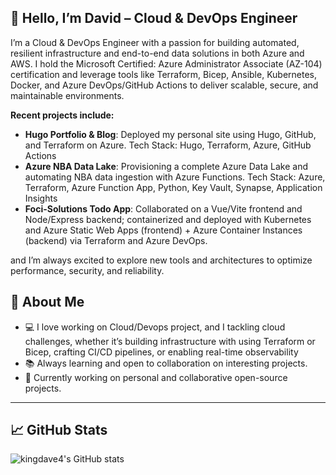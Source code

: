 ## 👋 Hello, I’m David – Cloud & DevOps Engineer

I’m a Cloud & DevOps Engineer with a passion for building automated, resilient infrastructure and end-to-end data solutions in both Azure and AWS. I hold the Microsoft Certified: Azure Administrator Associate (AZ-104) certification and leverage tools like Terraform, Bicep, Ansible, Kubernetes, Docker, and Azure DevOps/GitHub Actions to deliver scalable, secure, and maintainable environments.

**Recent projects include:**

* **Hugo Portfolio & Blog**: Deployed my personal site using Hugo, GitHub, and Terraform on Azure. Tech Stack: Hugo, Terraform, Azure, GitHub Actions
* **Azure NBA Data Lake**: Provisioning a complete Azure Data Lake and automating NBA data ingestion with Azure Functions. Tech Stack: Azure, Terraform, Azure Function App, Python, Key Vault, Synapse, Application Insights
* **Foci-Solutions Todo App**: Collaborated on a Vue/Vite frontend and Node/Express backend; containerized and deployed with Kubernetes and Azure Static Web Apps (frontend) + Azure Container Instances (backend) via Terraform and Azure DevOps.

 and I’m always excited to explore new tools and architectures to optimize performance, security, and reliability.

## 🚀 About Me
- 💻 I love working on Cloud/Devops project, and I tackling cloud challenges, whether it’s building infrastructure with using Terraform or Bicep, crafting CI/CD pipelines, or enabling real-time observability 
- 📚 Always learning and open to collaboration on interesting projects.
- 🌱 Currently working on personal and collaborative open-source projects.

---

## 📈 GitHub Stats
![kingdave4's GitHub stats](https://github-readme-stats.vercel.app/api?username=kingdave4&show_icons=true&theme=radical)


